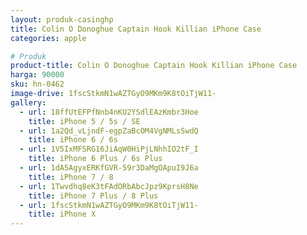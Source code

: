 ```yaml
---
layout: produk-casinghp
title: Colin O Donoghue Captain Hook Killian iPhone Case
categories: apple

# Produk
product-title: Colin O Donoghue Captain Hook Killian iPhone Case
harga: 90000
sku: hn-0462
image-drive: 1fscStkmN1wAZTGyO9MKm9K8tOiTjW11-
gallery:
  - url: 18ffUtEFPfNnb4nKU2YSdlEAzKmbr3Hoe
    title: iPhone 5 / 5s / SE
  - url: 1a2Qd_vLjndF-egpZaBcOM4VgNMLsSwdQ
    title: iPhone 6 / 6s
  - url: 1V5IxMFSRG16JiAqW0HiPjLNhhIO2tF_I
    title: iPhone 6 Plus / 6s Plus
  - url: 1dA5AgyxERKfGVR-59r3DaMgOApuI9J6a
    title: iPhone 7 / 8
  - url: 1Twvdhq8eK3tFAdORbAbcJpz9KprsH8Ne
    title: iPhone 7 Plus / 8 Plus
  - url: 1fscStkmN1wAZTGyO9MKm9K8tOiTjW11-
    title: iPhone X
---
```


